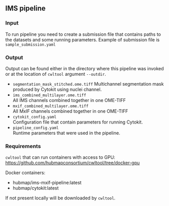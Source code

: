## IMS pipeline

### Input

To run pipeline you need to create a submission file that contains paths to the datasets 
and some running parameters. Example of submission file is `sample_submission.yaml` 


### Output

Output can be found either in the directory where this pipeline was invoked or 
at the location of `cwltool` argument `--outdir`. 

- `segmentation_mask_stitched.ome.tiff`
   Multichannel segmentation mask produced by Cytokit using nuclei channel. 
- `ims_combined_multilayer.ome.tiff` \
   All IMS channels combined together in one OME-TIFF
- `mxif_combined_multilayer.ome.tiff` \
   All MxIF channels combined together in one OME-TIFF
- `cytokit_config.yaml` \
   Configuration file that contain parameters for running Cytokit.
- `pipeline_config.yaml` \
   Runtime parameters that were used in the pipeline.


### Requirements

`cwltool` that can run containers with access to GPU: 
https://github.com/hubmapconsortium/cwltool/tree/docker-gpu

Docker containers:
 - hubmap/ims-mxif-pipeline:latest
 - hubmap/cytokit:latest

If not present locally will be downloaded by `cwltool`.

